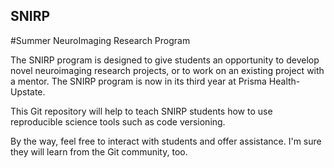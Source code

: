 ## SNIRP
#Summer NeuroImaging Research Program

The SNIRP program is designed to give students an opportunity to develop novel neuroimaging research projects, or to work on an existing project with a mentor. The SNIRP program is now in its third year at Prisma Health-Upstate.

This Git repository will help to teach SNIRP students how to use reproducible science tools such as code versioning.

By the way, feel free to interact with students and offer assistance. I'm sure they will learn from the Git community, too.

